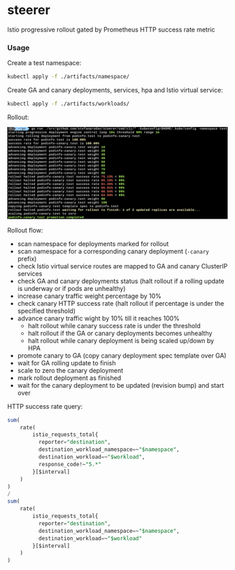 # steerer

Istio progressive rollout gated by Prometheus HTTP success rate metric

### Usage

Create a test namespace:

```bash
kubectl apply -f ./artifacts/namespace/
```

Create GA and canary deployments, services, hpa and Istio virtual service:

```bash
kubectl apply -f ./artifacts/workloads/
```

Rollout:

![rollout-cli](docs/screens/rollout-cli-output.png)

Rollout flow:
* scan namespace for deployments marked for rollout 
* scan namespace for a corresponding canary deployment (`-canary` prefix)
* check Istio virtual service routes are mapped to GA and canary ClusterIP services
* check GA and canary deployments status (halt rollout if a rolling update is underway or if pods are unhealthy)
* increase canary traffic weight percentage by 10%
* check canary HTTP success rate (halt rollout if percentage is under the specified threshold)
* advance canary traffic wight by 10% till it reaches 100% 
    * halt rollout while canary success rate is under the threshold
    * halt rollout if the GA or canary deployments becomes unhealthy 
    * halt rollout while canary deployment is being scaled up/down by HPA
* promote canary to GA (copy canary deployment spec template over GA)
* wait for GA rolling update to finish
* scale to zero the canary deployment
* mark rollout deployment as finished
* wait for the canary deployment to be updated (revision bump) and start over

HTTP success rate query:

```sql
sum(
    rate(
        istio_requests_total{
          reporter="destination",
          destination_workload_namespace=~"$namespace",
          destination_workload=~"$workload",
          response_code!~"5.*"
        }[$interval]
    )
) 
/ 
sum(
    rate(
        istio_requests_total{
          reporter="destination",
          destination_workload_namespace=~"$namespace",
          destination_workload=~"$workload"
        }[$interval]
    )
)
```


